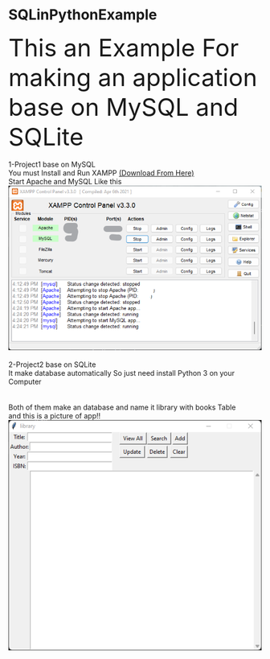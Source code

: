 # SQLinPythonExample <br>

<font size="20">This an Example For making an application base on MySQL and SQLite</font> <br> <br>
1-Project1 base on MySQL<br>
You must Install and Run XAMPP <a href="https://www.apachefriends.org/">(Download From Here)</a> <br>
Start Apache and MySQL Like this <br>
<img src="https://raw.githubusercontent.com/sinajet/SQLinPythonExample/main/Screenshot%202022-08-23%20162515.png?token=GHSAT0AAAAAABXU6GGLS2CVC37PZ6AE2YCMYYEYKVQ"> <br><br>
2-Project2 base on SQLite<br>
It make database automatically So just need install Python 3 on your Computer<br><br><br>
Both of them make an database and name it library with books Table<br>
and this is a picture of app!!<br>
<img src="https://raw.githubusercontent.com/sinajet/SQLinPythonExample/main/Screenshot%202022-08-23%20161827.png?token=GHSAT0AAAAAABXU6GGKSCYLTA3F6D5327JCYYEYKOA">


